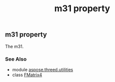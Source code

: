 ﻿---
title: m31 property
second_title: Aspose.3D for Python via .NET API References
description: 
type: docs
weight: 200
url: /python-net/aspose.threed.utilities/fmatrix4/m31/
is_root: false
---

## m31 property


The m31.

### See Also
* module [aspose.threed.utilities](../../)
* class [FMatrix4](/3d/python-net/aspose.threed.utilities/fmatrix4)
